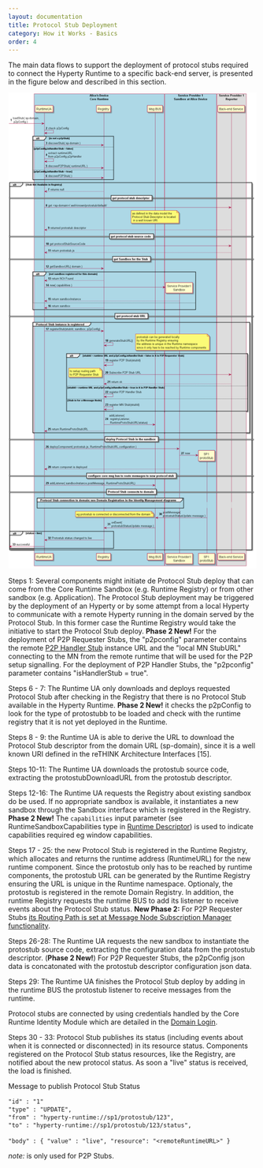 ```yaml
---
layout: documentation
title: Protocol Stub Deployment
category: How it Works - Basics
order: 4
---
```


The main data flows to support the deployment of protocol stubs required to connect the Hyperty Runtime to a specific back-end server, is presented in the figure below and described in this section.

![Figure @runtime-deploy-protostub: Deploy Protocol Stub](deploy-protostub.png)

Steps 1: Several components might initiate de Protocol Stub deploy that can come from the Core Runtime Sandbox (e.g. Runtime Registry) or from other sandbox (e.g. Application). The Protocol Stub deployment may be triggered by the deployment of an Hyperty or by some attempt from a local Hyperty to communicate with a remote Hyperty running in the domain served by the Protocol Stub. In this former case the Runtime Registry would take the initiative to start the Protocol Stub deploy. **Phase 2 New!** For the deployment of P2P Requester Stubs, the "p2pconfig" parameter contains the remote [P2P Handler Stub](../../messaging-framework/p2p-msg-delivery,md) instance URL and the "local MN StubURL" connecting to the MN from the remote runtime that will be used for the P2P setup signalling. For the deployment of P2P Handler Stubs, the "p2pconfig" parameter contains "isHandlerStub = true".

Steps 6 - 7: The Runtime UA only downloads and deploys requested Protocol Stub after checking in the Registry that there is no Protocol Stub available in the Hyperty Runtime. **Phase 2 New!** it checks the p2pConfig to look for the type of protostubb to be loaded and check with the runtime registry that it is not yet deployed in the Runtime.

Steps 8 - 9: the Runtime UA is able to derive the URL to download the Protocol Stub descriptor from the domain URL (sp-domain), since it is a well known URI defined in the reTHINK Architecture Interfaces [15].

Steps 10-11: The Runtime UA downloads the protostub source code, extracting the protostubDownloadURL from the protostub descriptor.

Steps 12-16: The Runtime UA requests the Registry about existing sandbox do be used. If no appropriate sandbox is available, it instantiates a new sandbox through the Sandbox interface which is registered in the Registry. **Phase 2 New!** The `capabilities` input parameter (see RuntimeSandboxCapabilities type in [Runtime Descriptor](../../datamodel/core/hyperty-catalogue/readme.md#hyperty-runtime-descriptor)) is used to indicate capabilities required eg window capabilities.

Steps 17 - 25: the new Protocol Stub is registered in the Runtime Registry, which allocates and returns the runtime address (RuntimeURL) for the new runtime component. Since the protostub only has to be reached by runtime components, the protostub URL can be generated by the Runtime Registry ensuring the URL is unique in the Runtime namespace. Optionaly, the protostub is registered in the remote Domain Registry. In addition, the runtime Registry requests the runtime BUS to add its listener to receive events about the Protocol Stub status. **New Phase 2:** For P2P Requester Stubs [its Routing Path is set at Message Node Subscription Manager functionality](../../messages/p2p-connection-messages.md#set-p2p-equester-routing-path).

Steps 26-28: The Runtime UA requests the new sandbox to instantiate the protostub source code, extracting the configuration data from the protostub descriptor. (**Phase 2 New!**) For P2P Requester Stubs, the p2pConfig json data is concatonated with the protostub descriptor configuration json data.

Steps 29: The Runtime UA finishes the Protocol Stub deploy by adding in the runtime BUS the protostub listener to receive messages from the runtime.

Protocol stubs are connected by using credentials handled by the Core Runtime Identity Module which are detailed in the [Domain Login](../identity-management/domain-login.md).

Steps 30 - 33: Protocol Stub publishes its status (including events about when it is connected or disconnected) in its resource status. Components registered on the Protocol Stub status resources, like the Registry, are notified about the new protocol status. As soon a "live" status is received, the load is finished.

Message to publish Protocol Stub Status

```
"id" : "1"
"type" : "UPDATE",
"from" : "hyperty-runtime://sp1/protostub/123",
"to" : "hyperty-runtime://sp1/protostub/123/status",

"body" : { "value" : "live", "resource": "<remoteRuntimeURL>" }
```

*note:* <remoteRuntimeURL> is only used for P2P Stubs.
